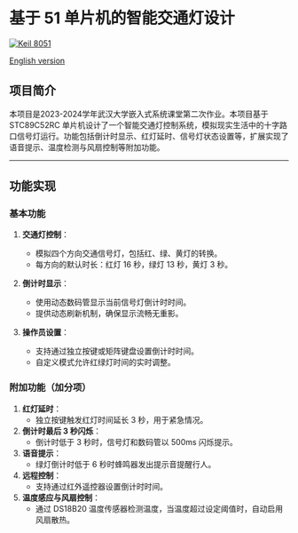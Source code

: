 # 基于 51 单片机的智能交通灯设计

[![Keil 8051](https://img.shields.io/badge/Keil-8051-blue)](https://www.keil.com/download/product/)

[English version](README-en.md)

## 项目简介
本项目是2023-2024学年武汉大学嵌入式系统课堂第二次作业。本项目基于 STC89C52RC 单片机设计了一个智能交通灯控制系统，模拟现实生活中的十字路口信号灯运行。功能包括倒计时显示、红灯延时、信号灯状态设置等，扩展实现了语音提示、温度检测与风扇控制等附加功能。

---


## 功能实现

### 基本功能
1. **交通灯控制**：
   - 模拟四个方向交通信号灯，包括红、绿、黄灯的转换。
   - 每方向的默认时长：红灯 16 秒，绿灯 13 秒，黄灯 3 秒。

2. **倒计时显示**：
   - 使用动态数码管显示当前信号灯倒计时时间。
   - 提供动态刷新机制，确保显示流畅无重影。

3. **操作员设置**：
   - 支持通过独立按键或矩阵键盘设置倒计时时间。
   - 自定义模式允许红绿灯时间的实时调整。

### 附加功能（加分项）
1. **红灯延时**：
   - 独立按键触发红灯时间延长 3 秒，用于紧急情况。
2. **倒计时最后 3 秒闪烁**：
   - 倒计时低于 3 秒时，信号灯和数码管以 500ms 闪烁提示。
3. **语音提示**：
   - 绿灯倒计时低于 6 秒时蜂鸣器发出提示音提醒行人。
4. **远程控制**：
   - 支持通过红外遥控器设置倒计时时间。
5. **温度感应与风扇控制**：
   - 通过 DS18B20 温度传感器检测温度，当温度超过设定阈值时，自动启用风扇散热。

